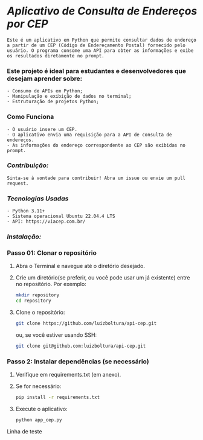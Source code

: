 # *Aplicativo de Consulta de Endereços por CEP*

    Este é um aplicativo em Python que permite consultar dados de endereço a partir de um CEP (Código de Endereçamento Postal) fornecido pelo usuário. O programa consome uma API para obter as informações e exibe os resultados diretamente no prompt.

### Este projeto é ideal para estudantes e desenvolvedores que desejam aprender sobre:

    - Consumo de APIs em Python;
    - Manipulação e exibição de dados no terminal;
    - Estruturação de projetos Python;

### Como Funciona

    - O usuário insere um CEP.
    - O aplicativo envia uma requisição para a API de consulta de endereços.
    - As informações do endereço correspondente ao CEP são exibidas no prompt.

### *Contribuição:*

    Sinta-se à vontade para contribuir! Abra um issue ou envie um pull request.

### *Tecnologias Usadas*

    - Python 3.11+
    - Sistema operacional Ubuntu 22.04.4 LTS
    - API: https://viacep.com.br/

### *Instalação:*

### Passo 01: Clonar o repositório

1. Abra o Terminal e navegue até o diretório desejado.

2. Crie um diretório(se preferir, ou você pode usar um já existente) entre no repositório.
    Por exemplo:

   ```bash
   mkdir repository
   cd repository
    ```

3. Clone o repositório:

    ```bash
   git clone https://github.com/luizboltura/api-cep.git
    ```
   ou, se você estiver usando SSH:

    ```bash
   git clone git@github.com:luizboltura/api-cep.git
    ```

### Passo 2: Instalar dependências (se necessário)

1.  Verifique em requirements.txt (em anexo).

2. Se for necessário:
    
    ```bash
    pip install -r requirements.txt
    ```

3. Execute o aplicativo:

    ```bash
    python app_cep.py
    ```


Linha de teste




